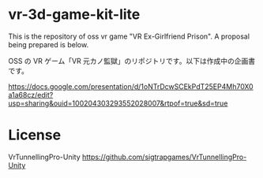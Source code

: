 # vr-3d-game-kit-lite

This is the repository of oss vr game "VR Ex-Girlfriend Prison". A proposal being prepared is below.

OSS の VR ゲーム「VR 元カノ監獄」のリポジトリです。以下は作成中の企画書です。

https://docs.google.com/presentation/d/1oNTrDcwSCEkPdT25EP4Mh70X0a1a68cz/edit?usp=sharing&ouid=100204303293552028007&rtpof=true&sd=true

# License

VrTunnellingPro-Unity
https://github.com/sigtrapgames/VrTunnellingPro-Unity
